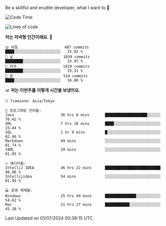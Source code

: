 Be a skillful and erudite developer, what I want to.👶

<!--START_SECTION:waka-->
![Code Time](http://img.shields.io/badge/Code%20Time-976%20hrs%2022%20mins-blue)

![Lines of code](https://img.shields.io/badge/%EC%A0%80%EB%8A%94%20%EC%97%AC%ED%83%9C%EA%B9%8C%EC%A7%80%20-2.5%20million%20%EC%A4%84%EC%9D%98%20%EC%BD%94%EB%93%9C%EB%A5%BC%20%EC%9E%91%EC%84%B1%ED%96%88%EC%96%B4%EC%9A%94.-blue)

**저는 저녁형 인간이에요. 🦉** 

```text
🌞 아침                     487 commits         ████░░░░░░░░░░░░░░░░░░░░░   15.92 % 
🌆 낮　                     1039 commits        ████████░░░░░░░░░░░░░░░░░   33.97 % 
🌃 저녁                     1019 commits        ████████░░░░░░░░░░░░░░░░░   33.31 % 
🌙 밤　                     514 commits         ████░░░░░░░░░░░░░░░░░░░░░   16.80 % 
```


📊 **저는 이번주를 이렇게 시간을 보냈어요.** 

```text
🕑︎ Timezone: Asia/Tokyo

💬 프로그래밍 언어들: 
Java                     36 hrs 8 mins       ███████████████████░░░░░░   76.42 % 
XML                      7 hrs 18 mins       ████░░░░░░░░░░░░░░░░░░░░░   15.44 % 
SQL                      1 hr 9 mins         █░░░░░░░░░░░░░░░░░░░░░░░░   02.46 % 
Markdown                 49 mins             ░░░░░░░░░░░░░░░░░░░░░░░░░   01.74 % 
YAML                     29 mins             ░░░░░░░░░░░░░░░░░░░░░░░░░   01.05 % 

🔥 에디터들: 
IntelliJ IDEA            46 hrs 22 mins      █████████████████████████   98.06 % 
Intellijidea             54 mins             ░░░░░░░░░░░░░░░░░░░░░░░░░   01.94 % 

💻 운영 체제들: 
Windows                  25 hrs 49 mins      ██████████████░░░░░░░░░░░   54.62 % 
Mac                      21 hrs 27 mins      ███████████░░░░░░░░░░░░░░   45.38 % 
```


 Last Updated on 01/07/2024 00:38:15 UTC
<!--END_SECTION:waka-->
